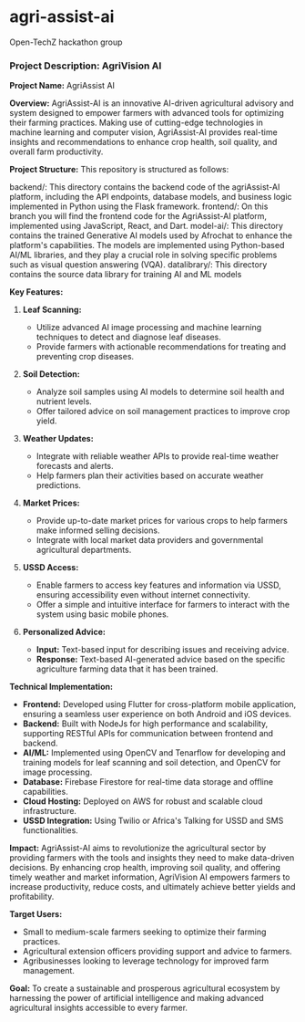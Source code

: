 # agri-assist-ai

Open-TechZ hackathon group

### Project Description: AgriVision AI

**Project Name:** AgriAssist AI

**Overview:**
AgriAssist-AI is an innovative AI-driven agricultural advisory and system designed to empower farmers with advanced tools for optimizing their farming practices. Making use of  cutting-edge technologies in machine learning and computer vision, AgriAssist-AI provides real-time insights and recommendations to enhance crop health, soil quality, and overall farm productivity.

**Project Structure:**
This repository is structured as follows:

backend/: This directory contains the backend code of the agriAssist-AI platform, including the API endpoints, database models, and business logic implemented in Python using the Flask framework.
frontend/: On this branch you will find the frontend code for the AgriAssist-AI platform, implemented using JavaScript, React, and Dart. 
model-ai/: This directory contains the trained Generative AI models used by Afrochat to enhance the platform's capabilities. The models are implemented using Python-based AI/ML libraries, and they play a crucial role in solving specific problems such as visual question answering (VQA).
datalibrary/: This directory contains the source data library for training AI and ML models


**Key Features:**
1. **Leaf Scanning:**
   - Utilize advanced AI image processing and machine learning techniques to detect and diagnose leaf diseases.
   - Provide farmers with actionable recommendations for treating and preventing crop diseases.

2. **Soil Detection:**
   - Analyze soil samples using AI models to determine soil health and nutrient levels.
   - Offer tailored advice on soil management practices to improve crop yield.

3. **Weather Updates:**
   - Integrate with reliable weather APIs to provide real-time weather forecasts and alerts.
   - Help farmers plan their activities based on accurate weather predictions.

4. **Market Prices:**
   - Provide up-to-date market prices for various crops to help farmers make informed selling decisions.
   - Integrate with local market data providers and governmental agricultural departments.

5. **USSD Access:**
   - Enable farmers to access key features and information via USSD, ensuring accessibility even without internet connectivity.
   - Offer a simple and intuitive interface for farmers to interact with the system using basic mobile phones.

6. **Personalized Advice:**
   - **Input:** Text-based input for describing issues and receiving advice.
   - **Response:** Text-based AI-generated advice based on the specific agriculture farming data that it has been trained.

**Technical Implementation:**
- **Frontend:** Developed using Flutter for cross-platform mobile application, ensuring a seamless user experience on both Android and iOS devices.
- **Backend:** Built with NodeJs for high performance and scalability, supporting RESTful APIs for communication between frontend and backend.
- **AI/ML:** Implemented using OpenCV and Tenarflow for developing and training models for leaf scanning and soil detection, and OpenCV for image processing.
- **Database:** Firebase Firestore for real-time data storage and offline capabilities.
- **Cloud Hosting:** Deployed on AWS for robust and scalable cloud infrastructure.
- **USSD Integration:** Using Twilio or Africa's Talking for USSD and SMS functionalities.

**Impact:**
AgriAssist-AI aims to revolutionize the agricultural sector by providing farmers with the tools and insights they need to make data-driven decisions. By enhancing crop health, improving soil quality, and offering timely weather and market information, AgriVision AI empowers farmers to increase productivity, reduce costs, and ultimately achieve better yields and profitability.

**Target Users:**
- Small to medium-scale farmers seeking to optimize their farming practices.
- Agricultural extension officers providing support and advice to farmers.
- Agribusinesses looking to leverage technology for improved farm management.

**Goal:**
To create a sustainable and prosperous agricultural ecosystem by harnessing the power of artificial intelligence and making advanced agricultural insights accessible to every farmer.